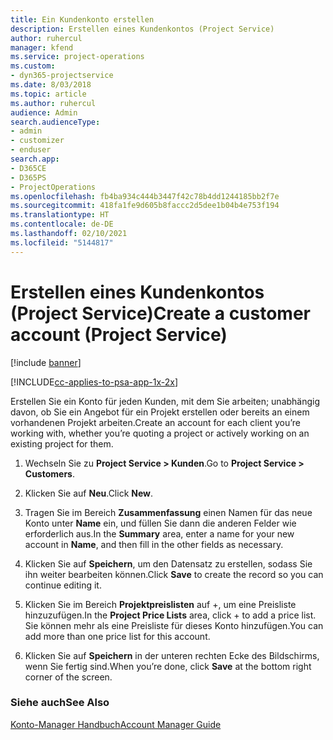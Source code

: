 ```yaml
---
title: Ein Kundenkonto erstellen
description: Erstellen eines Kundenkontos (Project Service)
author: ruhercul
manager: kfend
ms.service: project-operations
ms.custom:
- dyn365-projectservice
ms.date: 8/03/2018
ms.topic: article
ms.author: ruhercul
audience: Admin
search.audienceType:
- admin
- customizer
- enduser
search.app:
- D365CE
- D365PS
- ProjectOperations
ms.openlocfilehash: fb4ba934c444b3447f42c78b4dd1244185bb2f7e
ms.sourcegitcommit: 418fa1fe9d605b8faccc2d5dee1b04b4e753f194
ms.translationtype: HT
ms.contentlocale: de-DE
ms.lasthandoff: 02/10/2021
ms.locfileid: "5144817"
---
```

# <a name="create-a-customer-account-project-service"></a><span data-ttu-id="69b68-103">Erstellen eines Kundenkontos (Project Service)</span><span class="sxs-lookup"><span data-stu-id="69b68-103">Create a customer account (Project Service)</span></span>

[!include [banner](../includes/psa-now-project-operations.md)]

[!INCLUDE[cc-applies-to-psa-app-1x-2x](../includes/cc-applies-to-psa-app-1x-2x.md)]

<span data-ttu-id="69b68-104">Erstellen Sie ein Konto für jeden Kunden, mit dem Sie arbeiten; unabhängig davon, ob Sie ein Angebot für ein Projekt erstellen oder bereits an einem vorhandenen Projekt arbeiten.</span><span class="sxs-lookup"><span data-stu-id="69b68-104">Create an account for each client you’re working with, whether you’re quoting a project or actively working on an existing project for them.</span></span>  
  
1.  <span data-ttu-id="69b68-105">Wechseln Sie zu **Project Service > Kunden**.</span><span class="sxs-lookup"><span data-stu-id="69b68-105">Go to **Project Service > Customers**.</span></span>  
  
2.  <span data-ttu-id="69b68-106">Klicken Sie auf **Neu**.</span><span class="sxs-lookup"><span data-stu-id="69b68-106">Click **New**.</span></span>  
  
3.  <span data-ttu-id="69b68-107">Tragen Sie im Bereich **Zusammenfassung** einen Namen für das neue Konto unter **Name** ein, und füllen Sie dann die anderen Felder wie erforderlich aus.</span><span class="sxs-lookup"><span data-stu-id="69b68-107">In the **Summary** area, enter a name for your new account in **Name**, and then fill in the other fields as necessary.</span></span>  
  
4.  <span data-ttu-id="69b68-108">Klicken Sie auf **Speichern**, um den Datensatz zu erstellen, sodass Sie ihn weiter bearbeiten können.</span><span class="sxs-lookup"><span data-stu-id="69b68-108">Click **Save** to create the record so you can continue editing it.</span></span>  
  
5.  <span data-ttu-id="69b68-109">Klicken Sie im Bereich **Projektpreislisten** auf +, um eine Preisliste hinzuzufügen.</span><span class="sxs-lookup"><span data-stu-id="69b68-109">In the **Project Price Lists** area, click + to add a price list.</span></span> <span data-ttu-id="69b68-110">Sie können mehr als eine Preisliste für dieses Konto hinzufügen.</span><span class="sxs-lookup"><span data-stu-id="69b68-110">You can add more than one price list for this account.</span></span>  
  
6.  <span data-ttu-id="69b68-111">Klicken Sie auf **Speichern** in der unteren rechten Ecke des Bildschirms, wenn Sie fertig sind.</span><span class="sxs-lookup"><span data-stu-id="69b68-111">When you’re done, click **Save** at the bottom right corner of the screen.</span></span>  
  
### <a name="see-also"></a><span data-ttu-id="69b68-112">Siehe auch</span><span class="sxs-lookup"><span data-stu-id="69b68-112">See Also</span></span>  
 [<span data-ttu-id="69b68-113">Konto-Manager Handbuch</span><span class="sxs-lookup"><span data-stu-id="69b68-113">Account Manager Guide</span></span>](../psa/account-manager-guide.md)
